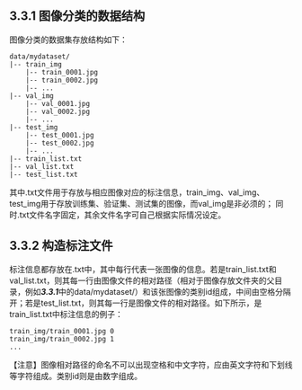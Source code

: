 ## 3.3.1 图像分类的数据结构
图像分类的数据集存放结构如下：
```
data/mydataset/
|-- train_img
    |-- train_0001.jpg
    |-- train_0002.jpg
    |-- ...
|-- val_img
    |-- val_0001.jpg
    |-- val_0002.jpg
    |-- ...
|-- test_img
    |-- test_0001.jpg
    |-- test_0002.jpg
    |-- ...
|-- train_list.txt
|-- val_list.txt
|-- test_list.txt
```  
其中.txt文件用于存放与相应图像对应的标注信息，train_img、val_img、test_img用于存放训练集、验证集、测试集的图像，而val_img是非必须的；
同时.txt文件名字固定，其余文件名字可自己根据实际情况设定。

## 3.3.2 构造标注文件
标注信息都存放在.txt中，其中每行代表一张图像的信息。若是train_list.txt和val_list.txt，则其每一行由图像文件的相对路径（相对于图像存放文件夹的父目录，例如***3.3.1***中的data/mydataset/）和该张图像的类别id组成，中间由空格分隔开；若是test_list.txt，则其每一行是图像文件的相对路径。如下所示，是train_list.txt中标注信息的例子：
```
train_img/train_0001.jpg 0
train_img/train_0002.jpg 1
...
```
【注意】图像相对路径的命名不可以出现空格和中文字符，应由英文字符和下划线等字符组成。类别id则是由数字组成。
